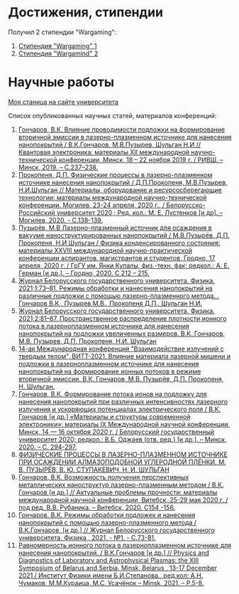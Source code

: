 # Достижения, стипендии

Получил 2 стипендии "Wargaming":
1. [Стипендия "Wargaming" 1](https://bsu.by/news/24-studenta-bgu-stali-obladatelyami-grantov-konkursa-stipendiya-wargaming-d/)
2. [Стипендия "Wargamind" 2](https://vk.com/bsu_by?w=wall-94684_59865)

# Научные работы

[Моя станица на сайте университета](https://elib.bsu.by/browse?type=author&value=%D0%A8%D1%83%D0%BB%D1%8C%D0%B3%D0%B0%D0%BD%2C+%D0%9D.+%D0%98.)

Список опубликованных научных статей, материалов конференций:

1. [Гончаров, В.К. Влияние проводимости подложки на формирование вторичной эмиссии в лазерно-плазменном источнике для нанесения нанопокрытий / В.К.Гончаров, М.В.Пузырев, Шульган Н.И // Квантовая электроника: материалы XII международной научно-технической конференции, Минск, 18 – 22 ноября 2019 г. / РИВШ. – Минск, 2019. – С.237–238.](https://rfe.by/media/docs/2019/qe/QE_2019-11-22.pdf) 
2. [Прокопеня, Д.П. Физические процессы в лазерно-плазменном источнике нанесения нанопокрытий / Д.П.Прокопеня, М.В.Пузырев, Н.И.Шульган // Материалы, оборудование и ресурсосберегающие технологии: материалы международной научно-технической конференции. Могилев, 23-24 апреля, 2020 г., / Белорусско-Российский университет 2020 ; Ред. кол.: М. Е. Лустенков [и др]. – Могилев, 2020. - С.138-139.](http://e.biblio.bru.by/bitstream/handle/1212121212/12398/138-139.pdf?sequence=1&isAllowed=y)
3. [Пузырёв, М.В Лазерно-плазменный источник для осаждения в вакууме наноструктурированных нанопокрытий / М.В.Пузырёв, Д.П. Прокопеня, Н.И Шульган / Физика конденсированного состояния: материалы XXVIII международной научно-практической конференции аспирантов, магистрантов и студентов. Гродно, 17 апреля, 2020 г. / ГрГУ им. Янки Купалы, физ.-техн. фак; редкол.: А. Е. Герман [и др.]. – Гродно, 2020. С 212 – 215.](https://ftf.grsu.by/files/News/FKS/2020/FKS-2020.pdf)
4. [Журнал Белорусского государственного университета. Физика. 2021;1:73–81. Режимы обработки и нанесения нанопокрытий на различные подложки с помощью лазерно-плазменного метода. . Гончаров В.К., Пузырев М.В., Прокопеня Д.П., Шульган Н.И.](https://elib.bsu.by/bitstream/123456789/259531/1/73-81.pdf)
5. [Журнал Белорусского государственного университета. Физика. 2021;2:81–87. Пространственное распределение плотности ионного потока в лазерноплазменном источнике для нанесения нанопокрытий на подложки увеличенных размеров. В.К. Гончаров, М.В. Пузырев, Д.П. Прокопеня, Н.И. Шульган](https://elib.bsu.by/handle/123456789/267497)
6. [14-ая Международная конференция "Взаимодействие излучений с твердым телом", ВИТТ-2021. Влияние материала лазерной мишени и подложки в лазерноплазменном источнике для нанесения нанопокрытий на формирование ионных потоков в режиме вторичной эмиссии. В.К. Гончаров, М.В. Пузырёв, Д.П. Прокопеня, Н. Шульган.](https://elib.bsu.by/bitstream/123456789/271109/1/43-46.pdf)
7. [Гончаров, В.К. Формирование потока ионов на подложку для нанесения нанопокрытий при различных интенсивностях лазерного излучения и ускоряющих потенциалах электрического поля / В.К. Гончаров [и др.] «Материалы и структуры современной электроники»: материалы IX Международной научной конференции, Минск, 14 — 16 октября 2020 г. / Белорусский государственный университет 2020; редкол.: В.Б. Оджаев (отв. ред.) [и др.]. – Минск, 2020. – С. 294-297.](https://elib.bsu.by/bitstream/123456789/257333/1/311-315.pdf)
8. [ФИЗИЧЕСКИЕ ПРОЦЕССЫ В ЛАЗЕРНО-ПЛАЗМЕННОМ ИСТОЧНИКЕ ПРИ ОСАЖДЕНИИ АЛМАЗОПОДОБНОЙ УГЛЕРОДНОЙ ПЛЁНКИ. М. В. ПУЗЫРЁВ, В. Ю. СТУПАКЕВИЧ, Н. И. ШУЛЬГАН](https://ftf.grsu.by/files/News/FKS/2022/Materialy-FKS-XXX-2022.pdf)
9. [Гончаров, В.К. Возможность получения перспективных металлических наноструктур лазерно-плазменным методом / В.К. Гончаров [и др.] // Актуальные проблемы прочности: материалы международной научной конференции, Витебск, 25-29 мая 2020 г. / под ред. В.В. Рубаника. – Витебск, 2020. С154 -156. ](http://mks-phys.ru/index.php/paper/show_list/86)
10. [Гончаров. В.К. Режимы обработки подложек и нанесения нанопокрытий с помощью лазерно-плазменного метода / В.К.Гончаров, [и др.] // Журнал Белорусского государственного университета, Физика , 2021. - №1. - С.73-81.](https://journals.bsu.by/index.php/physics/article/view/3392)
11. [Равномерность ионного потока в лазерноплазменном источнике для нанесения нанопокрытий. / В.К.Гончаров [и др.] // Physics and Diagnostics of Laboratory and Astrophysical Plasmas: the XIII Symposium of Belarus and Serbia, Minsk, Belarus , 13-17 December 2021 / Институт Физики имени Б.И.Степанова., ред.кол: А.Н. Чумаков, М.М.Кураица, М.С. Усачёнок – Minsk, 2021. – P.5-8.](https://elib.grsu.by/doc/79057)
